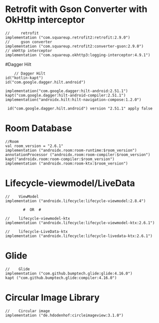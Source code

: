 

# Retrofit with Gson Converter with OkHttp interceptor

    //     retrofit
    implementation ("com.squareup.retrofit2:retrofit:2.9.0")
    //     gson converter
    implementation ("com.squareup.retrofit2:converter-gson:2.9.0")
    // okHttp interceptor
    implementation ("com.squareup.okhttp3:logging-interceptor:4.9.1")


#Dagger Hilt

        // Dagger Hilt
    id("kotlin-kapt")
    id("com.google.dagger.hilt.android")
    
    implementation("com.google.dagger:hilt-android:2.51.1")
    kapt("com.google.dagger:hilt-android-compiler:2.51.1")
    implementation("androidx.hilt:hilt-navigation-compose:1.2.0")

     id("com.google.dagger.hilt.android") version "2.51.1" apply false

# Room Database

    //Room
    val room_version = "2.6.1"
    implementation ("androidx.room:room-runtime:$room_version")
    annotationProcessor ("androidx.room:room-compiler:$room_version")
    kapt("androidx.room:room-compiler:$room_version")
    implementation ("androidx.room:room-ktx:$room_version")


# Lifecycle-viewmodel/LiveData

    //    ViewModel
    implementation ("androidx.lifecycle:lifecycle-viewmodel:2.8.4")

            #  OR  #

    //    lifecycle-viewmodel-ktx
    implementation ("androidx.lifecycle:lifecycle-viewmodel-ktx:2.6.1")

    //    lifecycle-LiveData-ktx
    implementation ("androidx.lifecycle:lifecycle-livedata-ktx:2.6.1")


# Glide

    //    Glide
    implementation ("com.github.bumptech.glide:glide:4.16.0")
    kapt ("com.github.bumptech.glide:compiler:4.16.0")


# Circular Image Library

    //    Circular image
    implementation ("de.hdodenhof:circleimageview:3.1.0")


    
    

    
